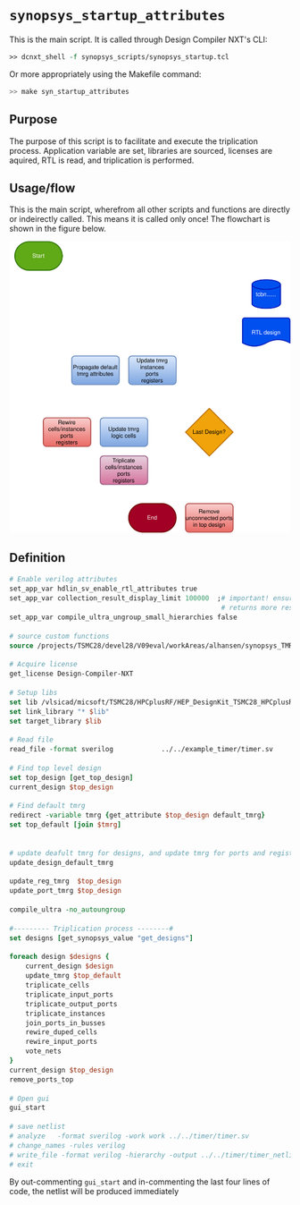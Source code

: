 # ```synopsys_startup_attributes```

This is the main script. It is called through Design Compiler NXT's CLI:

```tcl
>> dcnxt_shell -f synopsys_scripts/synopsys_startup.tcl
```

Or more appropriately using the Makefile command:

```bash
>> make syn_startup_attributes
```

## Purpose

The purpose of this script is to facilitate and execute the triplication process. Application variable are set, libraries are sourced, licenses are aquired, RTL is read, and triplication is performed.

## Usage/flow

This is the main script, wherefrom all other scripts and functions are directly or indeirectly called. This means it is called only once! The flowchart is shown in the figure below.

<picture>
  <source media="(prefers-color-scheme: dark)" srcset="figures/dark-mode/flowchart_v3.drawio.svg">
  <img alt="Flowchart" src="figures/dark-mode/flowchart_v3.drawio.svg">
</picture>

## Definition

```tcl
# Enable verilog attributes
set_app_var hdlin_sv_enable_rtl_attributes true
set_app_var collection_result_display_limit 100000  ;# important! ensures searching functions 
                                                     # returns more results than the first 100
set_app_var compile_ultra_ungroup_small_hierarchies false

# source custom functions
source /projects/TSMC28/devel28/V09eval/workAreas/alhansen/synopsys_TMR_test/libs/tmrg_lib.tcl

# Acquire license
get_license Design-Compiler-NXT

# Setup libs
set lib /vlsicad/micsoft/TSMC28/HPCplusRF/HEP_DesignKit_TSMC28_HPCplusRF_v1.1/TSMCHOME/digital/Front_End/timing_power_noise/NLDM/tcbn28hpcplusbwp7t30p140_180a/tcbn28hpcplusbwp7t30p140ffg0p88v0c.db
set link_library "* $lib"
set target_library $lib

# Read file
read_file -format sverilog            ../../example_timer/timer.sv

# Find top level design
set top_design [get_top_design]
current_design $top_design

# Find default tmrg
redirect -variable tmrg {get_attribute $top_design default_tmrg}
set top_default [join $tmrg]


# update deafult tmrg for designs, and update tmrg for ports and registers (non-overriding)
update_design_default_tmrg

update_reg_tmrg  $top_design
update_port_tmrg $top_design

compile_ultra -no_autoungroup

#--------- Triplication process --------#
set designs [get_synopsys_value "get_designs"]

foreach design $designs {
    current_design $design
    update_tmrg $top_default
    triplicate_cells
    triplicate_input_ports
    triplicate_output_ports
    triplicate_instances
    join_ports_in_busses
    rewire_duped_cells
    rewire_input_ports
    vote_nets
}
current_design $top_design
remove_ports_top

# Open gui
gui_start 

# save netlist
# analyze   -format sverilog -work work ../../timer/timer.sv 
# change_names -rules verilog
# write_file -format verilog -hierarchy -output ../../timer/timer_netlist.v 
# exit
```

By out-commenting ```gui_start``` and in-commenting the last four lines of code, the netlist will be produced immediately